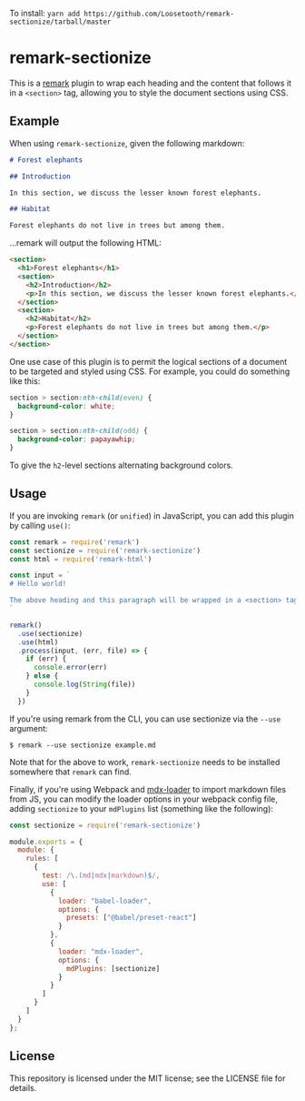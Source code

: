 To install:
`yarn add https://github.com/Loosetooth/remark-sectionize/tarball/master`

# remark-sectionize

This is a [remark](https://github.com/remarkjs/remark) plugin to wrap each
heading and the content that follows it in a `<section>` tag, allowing you to
style the document sections using CSS.

## Example

When using `remark-sectionize`, given the following markdown:

```md
# Forest elephants

## Introduction

In this section, we discuss the lesser known forest elephants.

## Habitat

Forest elephants do not live in trees but among them.
```

...remark will output the following HTML:

```html
<section>
  <h1>Forest elephants</h1>
  <section>
    <h2>Introduction</h2>
    <p>In this section, we discuss the lesser known forest elephants.</p>
  </section>
  <section>
    <h2>Habitat</h2>
    <p>Forest elephants do not live in trees but among them.</p>
  </section>
</section>
```

One use case of this plugin is to permit the logical sections of a document to
be targeted and styled using CSS. For example, you could do something like
this:

```css
section > section:nth-child(even) {
  background-color: white;
}

section > section:nth-child(odd) {
  background-color: papayawhip;
}
```

To give the `h2`-level sections alternating background colors.

## Usage

If you are invoking `remark` (or `unified`) in JavaScript, you can add this
plugin by calling `use()`:

```js
const remark = require('remark')
const sectionize = require('remark-sectionize')
const html = require('remark-html')

const input = `
# Hello world!

The above heading and this paragraph will be wrapped in a <section> tag.
`

remark()
  .use(sectionize)
  .use(html)
  .process(input, (err, file) => {
    if (err) {
      console.error(err)
    } else {
      console.log(String(file))
    }
  })
```

If you're using remark from the CLI, you can use sectionize via the `--use`
argument:

```
$ remark --use sectionize example.md
```

Note that for the above to work, `remark-sectionize` needs to be installed
somewhere that `remark` can find.

Finally, if you're using Webpack and
[mdx-loader](https://www.npmjs.com/package/mdx-loader) to import markdown files
from JS, you can modify the loader options in your webpack config file, adding
`sectionize` to your `mdPlugins` list (something like the following):

```js
const sectionize = require('remark-sectionize')

module.exports = {
  module: {
    rules: [
      {
        test: /\.(md|mdx|markdown)$/,
        use: [
          {
            loader: "babel-loader",
            options: {
              presets: ["@babel/preset-react"]
            }
          },
          {
            loader: "mdx-loader",
            options: {
              mdPlugins: [sectionize]
            }
          }
        ]
      }
    ]
  }
};
```

## License

This repository is licensed under the MIT license; see the LICENSE file for details.
